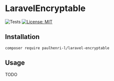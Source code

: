 # LaravelEncryptable

![Tests](https://github.com/paulhenri-l/laravel-encryptable/workflows/Tests/badge.svg)
[![License: MIT](https://img.shields.io/badge/License-MIT-blue.svg)](LICENSE)

## Installation

```
composer require paulhenri-l/laravel-encryptable
```

## Usage

TODO
